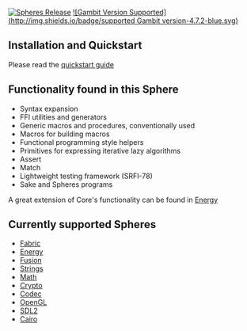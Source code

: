 [![Spheres Release](http://img.shields.io/github/release/alvatar/sphere-core.svg)](http://schemespheres.org)
[![Gambit Version Supported](http://img.shields.io/badge/supported Gambit version-4.7.2-blue.svg)](http://schemespheres.org)


## Installation and Quickstart
Please read the [quickstart guide](http://www.schemespheres.org/guides/en/quickstart)

## Functionality found in this Sphere

* Syntax expansion
* FFI utilities and generators
* Generic macros and procedures, conventionally used
* Macros for building macros
* Functional programming style helpers
* Primitives for expressing iterative lazy algorithms
* Assert
* Match
* Lightweight testing framework (SRFI-78)
* Sake and Spheres programs

A great extension of Core's functionality can be found in [Energy](https://github.com/alvatar/sphere-energy)

## Currently supported Spheres

* [Fabric](https://github.com/alvatar/sphere-fabric)
* [Energy](https://github.com/alvatar/sphere-energy)
* [Fusion](https://github.com/alvatar/sphere-fusion)
* [Strings](https://github.com/alvatar/sphere-strings)
* [Math](https://github.com/alvatar/sphere-math)
* [Crypto](https://github.com/alvatar/sphere-crypto)
* [Codec](https://github.com/alvatar/sphere-codec)
* [OpenGL](https://github.com/alvatar/sphere-opengl)
* [SDL2](https://github.com/alvatar/sphere-sdl2)
* [Cairo](https://github.com/alvatar/sphere-cairo)

